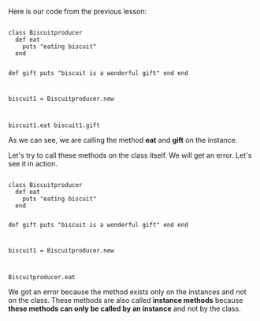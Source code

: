 Here is our code from
the previous lesson:

<Editor lang="ruby">
<code>
class Biscuitproducer
  def eat
    puts "eating biscuit"
  end

  def gift
    puts "biscuit is a wonderful gift"
  end
end

biscuit1 = Biscuitproducer.new

biscuit1.eat
biscuit1.gift
</code>
</Editor>

As we can see, we are calling
the method **eat**
and
**gift** on the instance.

Let's try to call these
methods on the class itself.
We will get an error.
Let's see it in action.

<Editor lang="ruby">
<code>
class Biscuitproducer
  def eat
    puts "eating biscuit"
  end

  def gift
    puts "biscuit is a wonderful gift"
  end
end

biscuit1 = Biscuitproducer.new

Biscuitproducer.eat
</code>
</Editor>

We got an error because the method
exists only on the instances
and
not on the class.
These methods are also called
**instance methods** because **these methods
can only be called by an instance**
and
not by the class.
